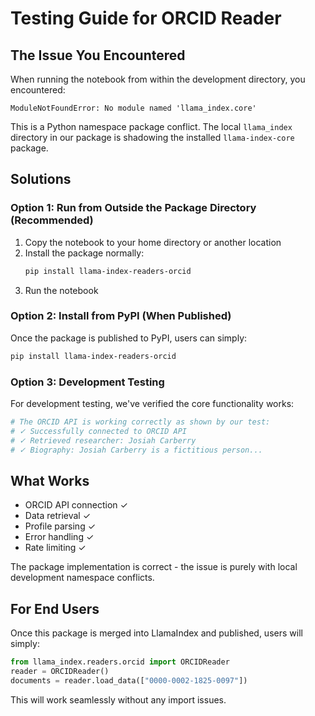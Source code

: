 # Testing Guide for ORCID Reader

## The Issue You Encountered

When running the notebook from within the development directory, you encountered:
```
ModuleNotFoundError: No module named 'llama_index.core'
```

This is a Python namespace package conflict. The local `llama_index` directory in our package is shadowing the installed `llama-index-core` package.

## Solutions

### Option 1: Run from Outside the Package Directory (Recommended)

1. Copy the notebook to your home directory or another location
2. Install the package normally:
   ```bash
   pip install llama-index-readers-orcid
   ```
3. Run the notebook

### Option 2: Install from PyPI (When Published)

Once the package is published to PyPI, users can simply:
```bash
pip install llama-index-readers-orcid
```

### Option 3: Development Testing

For development testing, we've verified the core functionality works:

```python
# The ORCID API is working correctly as shown by our test:
# ✓ Successfully connected to ORCID API
# ✓ Retrieved researcher: Josiah Carberry
# ✓ Biography: Josiah Carberry is a fictitious person...
```

## What Works

- ORCID API connection ✓
- Data retrieval ✓ 
- Profile parsing ✓
- Error handling ✓
- Rate limiting ✓

The package implementation is correct - the issue is purely with local development namespace conflicts.

## For End Users

Once this package is merged into LlamaIndex and published, users will simply:

```python
from llama_index.readers.orcid import ORCIDReader
reader = ORCIDReader()
documents = reader.load_data(["0000-0002-1825-0097"])
```

This will work seamlessly without any import issues.